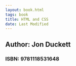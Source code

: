 ```yaml
---
layout: book.html
tags: book 
title: HTML and CSS
date: Last Modified
---
```


## Author: Jon Duckett
### ISBN: 9781118531648
